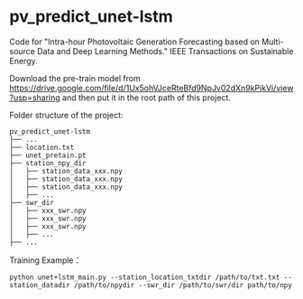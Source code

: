 # pv_predict_unet-lstm
Code for "Intra-hour Photovoltaic Generation Forecasting based on Multi-source Data and Deep Learning Methods." IEEE Transactions on Sustainable Energy.



Download the pre-train model from  https://drive.google.com/file/d/1Ux5ohVJceRteBfd9NpJv02dXn9kPikVi/view?usp=sharing and then put it in the root path of this project. 

Folder structure of the project:

```
pv_predict_unet-lstm
├── ...
├── location.txt
├── unet_pretain.pt
├── station_npy_dir
│   ├── station_data_xxx.npy
│   ├── station_data_xxx.npy
│   ├── station_data_xxx.npy
│   ├── ...
├── swr_dir
│   ├── xxx_swr.npy
│   ├── xxx_swr.npy
│   ├── xxx_swr.npy
│   ├── ...
├── ...
```

Training Example： 

	python unet+lstm_main.py --station_location_txtdir /path/to/txt.txt --station_datadir /path/to/npydir --swr_dir /path/to/swr/dir path/to/npy

